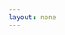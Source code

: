 ```yaml
---
layout: none
---
```


<RedoclyAPIBlock src="https://developer-stage.adobe.com/redocly-test/openapi/generative_fill.yaml" width="600px" codeBlock="tokens: { punctuation: { color: 'red' }}" disableSidebar disableSearch />
